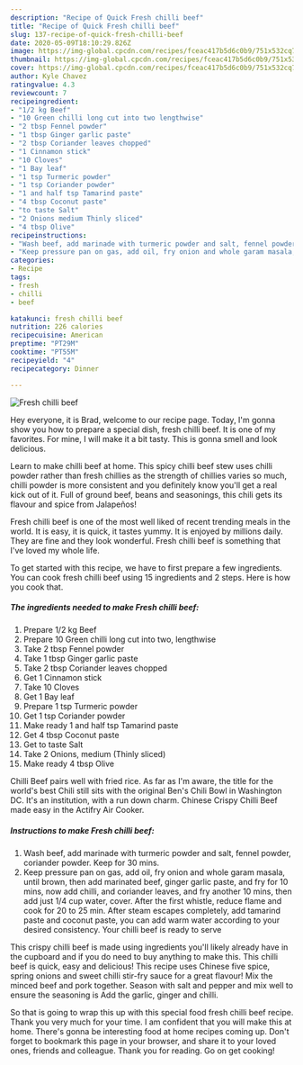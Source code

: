 ```yaml
---
description: "Recipe of Quick Fresh chilli beef"
title: "Recipe of Quick Fresh chilli beef"
slug: 137-recipe-of-quick-fresh-chilli-beef
date: 2020-05-09T18:10:29.826Z
image: https://img-global.cpcdn.com/recipes/fceac417b5d6c0b9/751x532cq70/fresh-chilli-beef-recipe-main-photo.jpg
thumbnail: https://img-global.cpcdn.com/recipes/fceac417b5d6c0b9/751x532cq70/fresh-chilli-beef-recipe-main-photo.jpg
cover: https://img-global.cpcdn.com/recipes/fceac417b5d6c0b9/751x532cq70/fresh-chilli-beef-recipe-main-photo.jpg
author: Kyle Chavez
ratingvalue: 4.3
reviewcount: 7
recipeingredient:
- "1/2 kg Beef"
- "10 Green chilli long cut into two lengthwise"
- "2 tbsp Fennel powder"
- "1 tbsp Ginger garlic paste"
- "2 tbsp Coriander leaves chopped"
- "1 Cinnamon stick"
- "10 Cloves"
- "1 Bay leaf"
- "1 tsp Turmeric powder"
- "1 tsp Coriander powder"
- "1 and half tsp Tamarind paste"
- "4 tbsp Coconut paste"
- "to taste Salt"
- "2 Onions medium Thinly sliced"
- "4 tbsp Olive"
recipeinstructions:
- "Wash beef, add marinade with turmeric powder and salt, fennel powder, coriander powder. Keep for 30 mins."
- "Keep pressure pan on gas, add oil, fry onion and whole garam masala, until brown, then add marinated beef, ginger garlic paste, and fry for 10 mins, now add chilli, and coriander leaves, and fry another 10 mins, then add just 1/4 cup water, cover. After the first whistle, reduce flame and cook for 20 to 25 min. After steam escapes completely, add tamarind paste and coconut paste, you can add warm water according to your desired consistency. Your chilli beef is ready to serve"
categories:
- Recipe
tags:
- fresh
- chilli
- beef

katakunci: fresh chilli beef 
nutrition: 226 calories
recipecuisine: American
preptime: "PT29M"
cooktime: "PT55M"
recipeyield: "4"
recipecategory: Dinner

---
```



![Fresh chilli beef](https://img-global.cpcdn.com/recipes/fceac417b5d6c0b9/751x532cq70/fresh-chilli-beef-recipe-main-photo.jpg)

Hey everyone, it is Brad, welcome to our recipe page. Today, I'm gonna show you how to prepare a special dish, fresh chilli beef. It is one of my favorites. For mine, I will make it a bit tasty. This is gonna smell and look delicious.

Learn to make chilli beef at home. This spicy chilli beef stew uses chilli powder rather than fresh chillies as the strength of chillies varies so much, chilli powder is more consistent and you definitely know you&#39;ll get a real kick out of it. Full of ground beef, beans and seasonings, this chili gets its flavour and spice from Jalapeños!

Fresh chilli beef is one of the most well liked of recent trending meals in the world. It is easy, it is quick, it tastes yummy. It is enjoyed by millions daily. They are fine and they look wonderful. Fresh chilli beef is something that I've loved my whole life.


To get started with this recipe, we have to first prepare a few ingredients. You can cook fresh chilli beef using 15 ingredients and 2 steps. Here is how you cook that.

<!--inarticleads1-->

##### The ingredients needed to make Fresh chilli beef:

1. Prepare 1/2 kg Beef
1. Prepare 10 Green chilli long cut into two, lengthwise
1. Take 2 tbsp Fennel powder
1. Take 1 tbsp Ginger garlic paste
1. Take 2 tbsp Coriander leaves chopped
1. Get 1 Cinnamon stick
1. Take 10 Cloves
1. Get 1 Bay leaf
1. Prepare 1 tsp Turmeric powder
1. Get 1 tsp Coriander powder
1. Make ready 1 and half tsp Tamarind paste
1. Get 4 tbsp Coconut paste
1. Get to taste Salt
1. Take 2 Onions, medium (Thinly sliced)
1. Make ready 4 tbsp Olive


Chilli Beef pairs well with fried rice. As far as I&#39;m aware, the title for the world&#39;s best Chili still sits with the original Ben&#39;s Chili Bowl in Washington DC. It&#39;s an institution, with a run down charm. Chinese Crispy Chilli Beef made easy in the Actifry Air Cooker. 

<!--inarticleads2-->

##### Instructions to make Fresh chilli beef:

1. Wash beef, add marinade with turmeric powder and salt, fennel powder, coriander powder. Keep for 30 mins.
1. Keep pressure pan on gas, add oil, fry onion and whole garam masala, until brown, then add marinated beef, ginger garlic paste, and fry for 10 mins, now add chilli, and coriander leaves, and fry another 10 mins, then add just 1/4 cup water, cover. After the first whistle, reduce flame and cook for 20 to 25 min. After steam escapes completely, add tamarind paste and coconut paste, you can add warm water according to your desired consistency. Your chilli beef is ready to serve


This crispy chilli beef is made using ingredients you&#39;ll likely already have in the cupboard and if you do need to buy anything to make this. This chilli beef is quick, easy and delicious! This recipe uses Chinese five spice, spring onions and sweet chilli stir-fry sauce for a great flavour! Mix the minced beef and pork together. Season with salt and pepper and mix well to ensure the seasoning is Add the garlic, ginger and chilli. 

So that is going to wrap this up with this special food fresh chilli beef recipe. Thank you very much for your time. I am confident that you will make this at home. There's gonna be interesting food at home recipes coming up. Don't forget to bookmark this page in your browser, and share it to your loved ones, friends and colleague. Thank you for reading. Go on get cooking!
